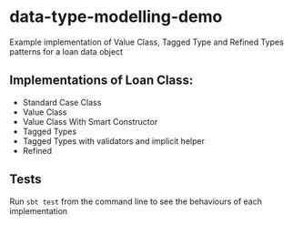 # data-type-modelling-demo
Example implementation of Value Class, Tagged Type and Refined Types patterns for a loan data object

## Implementations of Loan Class:
- Standard Case Class
- Value Class
- Value Class With Smart Constructor
- Tagged Types
- Tagged Types with validators and implicit helper
- Refined 


## Tests
Run `sbt test` from the command line to see the behaviours of each implementation
